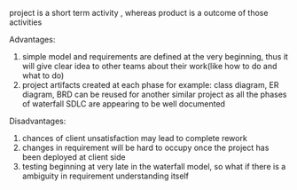 project is a short term activity , whereas product is a outcome of those activities 

Advantages: 
1. simple model and requirements are defined at the very beginning, thus it will give clear idea to other teams about their work(like how to do and what to do)
2. project artifacts created at each phase for example: class diagram, ER diagram, BRD can be reused for another similar project as all the phases of waterfall SDLC are appearing to be well documented


Disadvantages:
1. chances of client unsatisfaction may lead to complete rework
2. changes in requirement will be hard to occupy once the project has been deployed at client side
3. testing beginning at very late in the waterfall model, so what if there is a ambiguity in requirement understanding itself